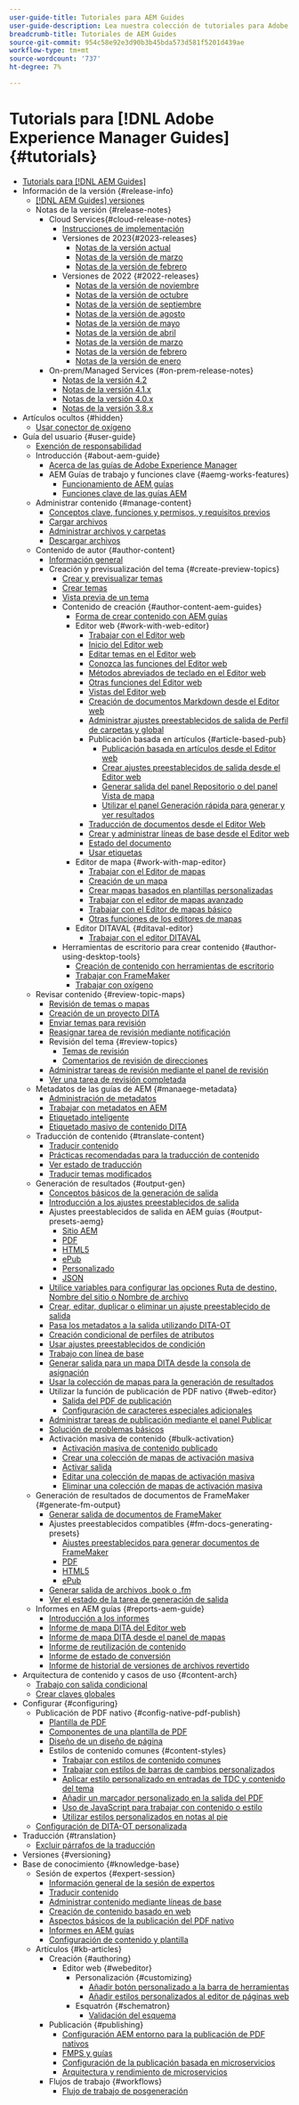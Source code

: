 ```yaml
---
user-guide-title: Tutoriales para AEM Guides
user-guide-description: Lea nuestra colección de tutoriales para Adobe Experience Manager Guides.
breadcrumb-title: Tutoriales de AEM Guides
source-git-commit: 954c58e92e3d90b3b45bda573d581f5201d439ae
workflow-type: tm+mt
source-wordcount: '737'
ht-degree: 7%

---
```



# Tutorials para [!DNL Adobe Experience Manager Guides] {#tutorials}

+ [Tutorials para [!DNL AEM Guides]](overview.md)
+ Información de la versión {#release-info}
   + [[!DNL AEM Guides] versiones](./release-info/latest-release-info.md)
   + Notas de la versión {#release-notes}
      + Cloud Services{#cloud-release-notes}
         + [Instrucciones de implementación](./release-info/deploy-xml-on-aemaacs.md)
         + Versiones de 2023{#2023-releases}
            + [Notas de la versión actual](./release-info/release-notes-2023.4.0.md)
            + [Notas de la versión de marzo](./release-info/release-notes-2023.3.0.md)
            + [Notas de la versión de febrero](./release-info/release-notes-2023.2.0.md)
         + Versiones de 2022 {#2022-releases}
            + [Notas de la versión de noviembre](./release-info/release-notes-2022.11.0.md)
            + [Notas de la versión de octubre](./release-info/release-notes-2022.10.0.md)
            + [Notas de la versión de septiembre](./release-info/release-notes-2022.9.0.md)
            + [Notas de la versión de agosto](./release-info/release-notes-2022.8.0.md)
            + [Notas de la versión de mayo](./release-info/release-notes-2022.5.0.md)
            + [Notas de la versión de abril](./release-info/release-notes-2022.4.0.md)
            + [Notas de la versión de marzo](./release-info/release-notes-2022.3.0.md)
            + [Notas de la versión de febrero](./release-info/release-notes-2022.2.0.md)
            + [Notas de la versión de enero](./release-info/release-notes-2022.1.0.md)
      + On-prem/Managed Services {#on-prem-release-notes}
         + [Notas de la versión 4.2](./release-info/release-notes-4.2.md)
         + [Notas de la versión 4.1.x](./release-info/release-notes-4.1.md)
         + [Notas de la versión 4.0.x](https://helpx.adobe.com/xml-documentation-for-experience-manager/release-note/release-notes-xml-documentation-solution-4-0.html)
         + [Notas de la versión 3.8.x](https://helpx.adobe.com/xml-documentation-for-experience-manager/release-note/release-notes-xml-documentation-solution-3-8.html)
+ Artículos ocultos {#hidden}
   + [Usar conector de oxígeno](./oxygen-connector/use-aem-connector.md)
+ Guía del usuario {#user-guide}
   + [Exención de responsabilidad](./user-guide/rebranding-disclaimer.md)
   + Introducción {#about-aem-guide}
      + [Acerca de las guías de Adobe Experience Manager](./user-guide/intro.md)
      + AEM Guías de trabajo y funciones clave {#aemg-works-features}
         + [Funcionamiento de AEM guías](./user-guide/intro-how-dxml-works.md)
         + [Funciones clave de las guías AEM](./user-guide/intro-dxml-features.md)
   + Administrar contenido {#manage-content}
      + [Conceptos clave, funciones y permisos, y requisitos previos](./user-guide/authoring.md)
      + [Cargar archivos](./user-guide/authoring-upload-existing-files.md)
      + [Administrar archivos y carpetas](./user-guide/authoring-file-management.md)
      + [Descargar archivos](./user-guide/authoring-download-assets.md)
   + Contenido de autor {#author-content}
      + [Información general](./user-guide/authoring-content.md)
      + Creación y previsualización del tema {#create-preview-topics}
         + [Crear y previsualizar temas](./user-guide/create-preview-topics.md)
         + [Crear temas](./user-guide/web-editor-create-topics.md)
         + [Vista previa de un tema](./user-guide/web-editor-preview-topics.md)
         + Contenido de creación {#author-content-aem-guides}
            + [Forma de crear contenido con AEM guías](./user-guide/authoring-content-xml-doc.md)
            + Editor web {#work-with-web-editor}
               + [Trabajar con el Editor web](./user-guide/web-editor.md)
               + [Inicio del Editor web](./user-guide/web-editor-launch-editor.md)
               + [Editar temas en el Editor web](./user-guide/web-editor-edit-topics.md)
               + [Conozca las funciones del Editor web](./user-guide/web-editor-features.md)
               + [Métodos abreviados de teclado en el Editor web](./user-guide/web-editor-keyboard-shortcuts.md)
               + [Otras funciones del Editor web](./user-guide/web-editor-other-features.md)
               + [Vistas del Editor web](./user-guide/web-editor-views.md)
               + [Creación de documentos Markdown desde el Editor web](./user-guide/web-editor-markdown-topic.md)
               + [Administrar ajustes preestablecidos de salida de Perfil de carpetas y global](./user-guide/web-editor-manage-output-presets.md)
               + Publicación basada en artículos {#article-based-pub}
                  + [Publicación basada en artículos desde el Editor web](./user-guide/web-editor-article-publishing.md)
                  + [Crear ajustes preestablecidos de salida desde el Editor web](./user-guide/web-editor-article-publishing-presets.md)
                  + [Generar salida del panel Repositorio o del panel Vista de mapa](./user-guide/web-editor-article-publishing-output.md)
                  + [Utilizar el panel Generación rápida para generar y ver resultados](./user-guide/web-editor-quick-generate-panel.md)
               + [Traducción de documentos desde el Editor Web](./user-guide/translate-documents-web-editor.md)
               + [Crear y administrar líneas de base desde el Editor web](./user-guide/web-editor-baseline.md)
               + [Estado del documento](./user-guide/web-editor-document-states.md)
               + [Usar etiquetas](./user-guide/web-editor-use-label.md)
            + Editor de mapa {#work-with-map-editor}
               + [Trabajar con el Editor de mapas](./user-guide/map-editor.md)
               + [Creación de un mapa](./user-guide/map-editor-create-map.md)
               + [Crear mapas basados en plantillas personalizadas](./user-guide/create-maps-customized-templates.md)
               + [Trabajar con el editor de mapas avanzado](./user-guide/map-editor-advanced-map-editor.md)
               + [Trabajar con el Editor de mapas básico](./user-guide/map-editor-basic-map-editor.md)
               + [Otras funciones de los editores de mapas](./user-guide/map-editor-other-features.md)
            + Editor DITAVAL {#ditaval-editor}
               + [Trabajar con el editor DITAVAL](./user-guide/id17C5E0U0OQE.md)
         + Herramientas de escritorio para crear contenido {#author-using-desktop-tools}
            + [Creación de contenido con herramientas de escritorio](./user-guide/author-desktop-tools.md)
            + [Trabajar con FrameMaker](./user-guide/author-desktop-framemaker.md)
            + [Trabajar con oxígeno](./user-guide/author-desktop-oxygen.md)
   + Revisar contenido {#review-topic-maps}
      + [Revisión de temas o mapas](./user-guide/review.md)
      + [Creación de un proyecto DITA](./user-guide/authoring-create-dita-project.md)
      + [Enviar temas para revisión](./user-guide/review-send-topics-for-review.md)
      + [Reasignar tarea de revisión mediante notificación](./user-guide/reassign-review-using-notification.md)
      + Revisión del tema {#review-topics}
         + [Temas de revisión](./user-guide/review-topics.md)
         + [Comentarios de revisión de direcciones](./user-guide/review-address-review-comments.md)
      + [Administrar tareas de revisión mediante el panel de revisión](./user-guide/review-manage-tasks-review-dashboard.md)
      + [Ver una tarea de revisión completada](./user-guide/review-view-completed-task.md)
   + Metadatos de las guías de AEM {#manaege-metadata}
      + [Administración de metadatos](./user-guide/manage-metadata.md)
      + [Trabajar con metadatos en AEM](./user-guide/metadata-dita.md)
      + [Etiquetado inteligente](./user-guide/web-editor-smart-tagging.md)
      + [Etiquetado masivo de contenido DITA](./user-guide/map-editor-bulk-tagging.md)
   + Traducción de contenido {#translate-content}
      + [Traducir contenido](./user-guide/translation.md)
      + [Prácticas recomendadas para la traducción de contenido](./user-guide/translation-first-time.md)
      + [Ver estado de traducción](./user-guide/translation-view-trans-state-6234.md)
      + [Traducir temas modificados](./user-guide/translation-modified-topics-6234.md)
   + Generación de resultados {#output-gen}
      + [Conceptos básicos de la generación de salida](./user-guide/generate-output.md)
      + [Introducción a los ajustes preestablecidos de salida](./user-guide/generate-output-understand-presets.md)
      + Ajustes preestablecidos de salida en AEM guías {#output-presets-aemg}
         + [Sitio AEM](./user-guide/generate-output-aem-site.md)
         + [PDF](./user-guide/generate-output-pdf.md)
         + [HTML5](./user-guide/generate-output-html5.md)
         + [ePub](./user-guide/generate-output-epub.md)
         + [Personalizado](./user-guide/generate-output-custom.md)
         + [JSON](./user-guide/generate-output-json.md)
      + [Utilice variables para configurar las opciones Ruta de destino, Nombre del sitio o Nombre de archivo](./user-guide/generate-output-use-variables.md)
      + [Crear, editar, duplicar o eliminar un ajuste preestablecido de salida](./user-guide/generate-output-create-edit-preset.md)
      + [Pasa los metadatos a la salida utilizando DITA-OT](./user-guide/pass-metadata-dita-ot.md)
      + [Creación condicional de perfiles de atributos](./user-guide/generate-output-conditional-attribute-profiling.md)
      + [Usar ajustes preestablecidos de condición](./user-guide/generate-output-use-condition-presets.md)
      + [Trabajo con línea de base](./user-guide/generate-output-use-baseline-for-publishing.md)
      + [Generar salida para un mapa DITA desde la consola de asignación](./user-guide/generate-output-for-a-dita-map.md)
      + [Usar la colección de mapas para la generación de resultados](./user-guide/generate-output-use-map-collection-output-generation.md)
      + Utilizar la función de publicación de PDF nativo {#web-editor}
         + [Salida del PDF de publicación](./web-editor/native-pdf-web-editor.md)
         + [Configuración de caracteres especiales adicionales](./web-editor/configure-additional-special-characters.md)
      + [Administrar tareas de publicación mediante el panel Publicar](./user-guide/generate-output-publish-dashboard.md)
      + [Solución de problemas básicos](./user-guide/generate-output-basic-troubleshooting.md)
      + Activación masiva de contenido {#bulk-activation}
         + [Activación masiva de contenido publicado](./user-guide/conf-bulk-activation.md)
         + [Crear una colección de mapas de activación masiva](./user-guide/conf-bulk-activation-create-map-collection.md)
         + [Activar salida](./user-guide/conf-bulk-activation-publish-map-collection.md)
         + [Editar una colección de mapas de activación masiva](./user-guide/conf-bulk-activation-edit-map-collection.md)
         + [Eliminar una colección de mapas de activación masiva](./user-guide/conf-bulk-activation-delete-map-collection.md)
   + Generación de resultados de documentos de FrameMaker {#generate-fm-output}
      + [Generar salida de documentos de FrameMaker](./user-guide/fm-output-generatation.md)
      + Ajustes preestablecidos compatibles {#fm-docs-generating-presets}
         + [Ajustes preestablecidos para generar documentos de FrameMaker](./user-guide/fm-output-understand-presets.md)
         + [PDF](./user-guide/fm-output-pdf-preset.md)
         + [HTML5](./user-guide/fm-output-html5-preset.md)
         + [ePub](./user-guide/fm-output-epub-preset.md)
      + [Generar salida de archivos .book o .fm](./user-guide/fm-output-generate.md)
      + [Ver el estado de la tarea de generación de salida](./user-guide/fm-output-view-status.md)
   + Informes en AEM guías {#reports-aem-guide}
      + [Introducción a los informes](./user-guide/reports-intro.md)
      + [Informe de mapa DITA del Editor web](./user-guide/reports-web-editor.md)
      + [Informe de mapa DITA desde el panel de mapas](./user-guide/reports-ditamap.md)
      + [Informe de reutilización de contenido](./user-guide/reports-content-reuse.md)
      + [Informe de estado de conversión](./user-guide/reports-convertion-status.md)
      + [Informe de historial de versiones de archivos revertido](./user-guide/reports-reverted-file-version-history.md)
+ Arquitectura de contenido y casos de uso {#content-arch}
   + [Trabajo con salida condicional](./content-architecture/create-and-use-conditions.md)
   + [Crear claves globales](./content-architecture/create-global-keys.md)
+ Configurar {#configuring}
   + Publicación de PDF nativo {#config-native-pdf-publish}
      + [Plantilla de PDF](./native-pdf/pdf-template.md)
      + [Componentes de una plantilla de PDF](./native-pdf/components-pdf-template.md)
      + [Diseño de un diseño de página](./native-pdf/design-page-layout.md)
      + Estilos de contenido comunes {#content-styles}
         + [Trabajar con estilos de contenido comunes](./native-pdf/stylesheet.md)
         + [Trabajar con estilos de barras de cambios personalizados](./native-pdf/change-bar-style.md)
         + [Aplicar estilo personalizado en entradas de TDC y contenido del tema](./native-pdf/custom-style-toc.md)
         + [Añadir un marcador personalizado en la salida del PDF](./native-pdf/add-custom-bookmark.md)
         + [Uso de JavaScript para trabajar con contenido o estilo](./native-pdf/use-javascript-content-style.md)
         + [Utilizar estilos personalizados en notas al pie](./native-pdf/footnote-number-style.md)
   + [Configuración de DITA-OT personalizada](./configuring/setup-a-custom-dita-ot.md)
+ Traducción {#translation}
   + [Excluir párrafos de la traducción](./translation/exclude-paragraphs-from-translation.md)
+ Versiones {#versioning}
+ Base de conocimiento {#knowledge-base}
   + Sesión de expertos {#expert-session}
      + [Información general de la sesión de expertos](./knowledge-base/expert-sessions/expert-session.md)
      + [Traducir contenido](./knowledge-base/expert-sessions/translating-content-using-aem-guides-oct22.md)
      + [Administrar contenido mediante líneas de base](./knowledge-base/expert-sessions/baselines-dec22.md)
      + [Creación de contenido basado en web](./knowledge-base/expert-sessions/webbased-authoring-jan2023.md)
      + [Aspectos básicos de la publicación del PDF nativo](./knowledge-base/expert-sessions/native-pdf-publishing-essentials-feb23.md)
      + [Informes en AEM guías](./knowledge-base/expert-sessions/basic-reports-mar2023.md)
      + [Configuración de contenido y plantilla](./knowledge-base/expert-sessions/content-and-template-setup-apr2023.md)
   + Artículos {#kb-articles}
      + Creación {#authoring}
         + Editor web {#webeditor}
            + Personalización {#customizing}
               + [Añadir botón personalizado a la barra de herramientas](./knowledge-base/kb-articles/authoring/webeditor/customization/add-custom-button-to-webeditor-toolbar.md)
               + [Añadir estilos personalizados al editor de páginas web](./knowledge-base/kb-articles/authoring/webeditor/customization/add-custom-styles-to-webeditor.md)
            + Esquatrón {#schematron}
               + [Validación del esquema](./knowledge-base/kb-articles/authoring/webeditor/schematron/vailidating-with-schematron.md)
      + Publicación {#publishing}
         + [Configuración AEM entorno para la publicación de PDF nativos](./knowledge-base/kb-articles/publishing/configuring-aem-environment-for-native-pdf-publishing.md)
         + [FMPS y guías](./knowledge-base/kb-articles/publishing/fmpsandguides.md)
         + [Configuración de la publicación basada en microservicios](./knowledge-base/publishing/configure-microservices.md)
         + [Arquitectura y rendimiento de microservicios](./knowledge-base/publishing/publish-microservice-architecture-and-performance.md)
      + Flujos de trabajo {#workflows}
         + [Flujo de trabajo de posgeneración](./knowledge-base/kb-articles/workflows/using-post-generation-workflow.md)